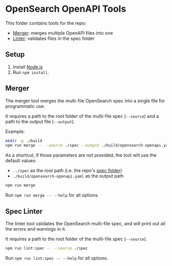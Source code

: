 # OpenSearch OpenAPI Tools

This folder contains tools for the repo:

- [Merger](./src/merger): merges multiple OpenAPI files into one
- [Linter](./src/linter): validates files in the spec folder

## Setup

1. Install [Node.js](https://nodejs.org/en/learn/getting-started/how-to-install-nodejs)
2. Run `npm install`.

## Merger

The merger tool merges the multi-file OpenSearch spec into a single file for programmatic use. 

It requires a path to the root folder of the multi-file spec (`--source`) and a path to the output file (`--output`).

Example:

```bash
mkdir -p ./build
npm run merge -- --source ./spec --output ./build/opensearch-openapi.yaml
```

As a shortcut, if those parameters are not provided, the tool will use the default values:

- `../spec` as the root path (i.e. the repo's [spec folder](../spec))
- `./build/opensearch-openapi.yaml` as the output path

```bash
npm run merge
```

Run `npm run merge -- --help` for all options.

## Spec Linter

The linter tool validates the OpenSearch multi-file spec, and will print out all the errors and warnings in it.

It requires a path to the root folder of the multi-file spec (`--source`).

```bash
npm run lint:spec -- --source ./spec
```

Run `npm run lint:spec -- --help` for all options.
